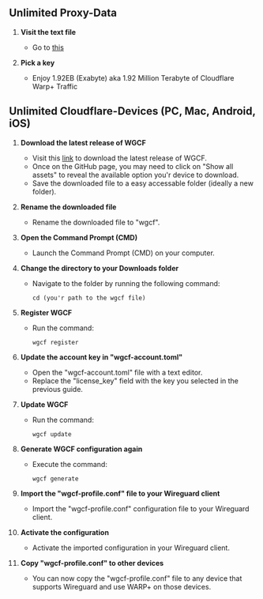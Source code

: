 ## Unlimited Proxy-Data

1. **Visit the text file**

   - Go to [this](https://gist.githubusercontent.com/jbugel-lol/3857f959ed93f1974c87ef8f0a462815/raw/a029b54bf2d957485fb44cd563878f584789e872/Warp.keys)

2. **Pick a key**
   - Enjoy 1.92EB (Exabyte) aka 1.92 Million Terabyte of Cloudflare Warp+ Traffic

## Unlimited Cloudflare-Devices (PC, Mac, Android, iOS)

1. **Download the latest release of WGCF**

   - Visit this [link](https://github.com/ViRb3/wgcf/releases/latest) to download the latest release of WGCF.
   - Once on the GitHub page, you may need to click on "Show all assets" to reveal the available option you'r device to download.
   - Save the downloaded file to a easy accessable folder (ideally a new folder).

2. **Rename the downloaded file**

   - Rename the downloaded file to "wgcf".

3. **Open the Command Prompt (CMD)**

   - Launch the Command Prompt (CMD) on your computer.

4. **Change the directory to your Downloads folder**

   - Navigate to the folder by running the following command:
     ```
     cd (you'r path to the wgcf file)
     ```

5. **Register WGCF**

   - Run the command:
     ```
     wgcf register
     ```

6. **Update the account key in "wgcf-account.toml"**

   - Open the "wgcf-account.toml" file with a text editor.
   - Replace the "license_key" field with the key you selected in the previous guide.

7. **Update WGCF**

   - Run the command:
     ```
     wgcf update
     ```

8. **Generate WGCF configuration again**

   - Execute the command:
     ```
     wgcf generate
     ```

9. **Import the "wgcf-profile.conf" file to your Wireguard client**

   - Import the "wgcf-profile.conf" configuration file to your Wireguard client.

10. **Activate the configuration**

    - Activate the imported configuration in your Wireguard client.

11. **Copy "wgcf-profile.conf" to other devices**
    - You can now copy the "wgcf-profile.conf" file to any device that supports Wireguard and use WARP+ on those devices.
